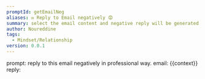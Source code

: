 ```yaml
---
promptId: getEmailNeg
aliases: ✉️ Reply to Email negatively 😡
summary: select the email content and negative reply will be generated
author: Noureddine
tags:
  - Mindset/Relationship
version: 0.0.1
---
```

prompt:
reply to this email negatively in professional way. 
email: 
{{context}}
reply: